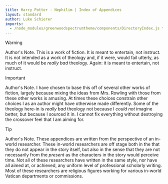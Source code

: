 ```yaml
---
title: Harry Potter - Nephilim | Index of Appendices
layout: standard
author: Luke Schierer
imports:
  - /node_modules/greenwoodspectrumtheme/components/DirectoryIndex.js type="module"
---
```


> [!WARNING]
> Author's Note. This is a work of fiction. It is meant to entertain, not instruct. It is not intended as a work of theology and, if it were, would fail utterly, as much of it would be _really bad_ theology. Again: it is meant to entertain, not instruct.

> [!IMPORTANT]
> Author's Note. I have chosen to base this off of several other works of fiction, largely because mixing the ideas from Mrs. Rowling with those from these other works is amusing. At times these choices constrain other choices I as an author might have otherwise made differently. Some of the theology here-in is _really bad_ theology not because I _could not_ imagine better, but because I sourced it in. I cannot fix everything without destroying the crossover feel that I am aiming for.

> [!TIP]
> Author's Note. These appendices are written from the perspective of an in-world researcher. These in-world researchers are off stage both in the that they do not appear in the story itself, but also in the sense that they are not necessarily from the _present_ as the characters in the story would perceive time. Not all of these researchers have written in the same style, nor have all aimed at, or achieved, any uniform level of professional scholarly writing. Most of these researchers are religious figures working for various in-world Vatican departments or commissions.

<directory-index directory="/FanFiction/Harry_Potter_-_Nephilim/Appendices/"></directory-index>
